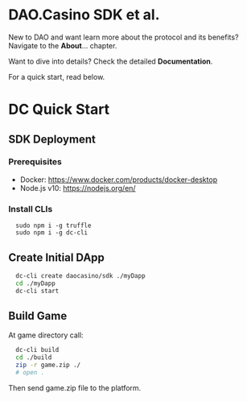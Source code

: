 
# DAO.Casino SDK et al.

New to DAO and want learn more about the protocol and its benefits? Navigate to the **About**... chapter.

Want to dive into details? Check the detailed **Documentation**. 

For a quick start, read below.

# DC Quick Start

## SDK Deployment

### Prerequisites 
- Docker: https://www.docker.com/products/docker-desktop
- Node.js v10: https://nodejs.org/en/

### Install CLIs
```
  sudo npm i -g truffle
  sudo npm i -g dc-cli
```

## Create Initial DApp

```bash
  dc-cli create daocasino/sdk ./myDapp
  cd ./myDapp
  dc-cli start
```

## Build Game

At game directory call:

```bash
  dc-cli build
  cd ./build
  zip -r game.zip ./
  # open .
```

Then send game.zip file to the platform.
